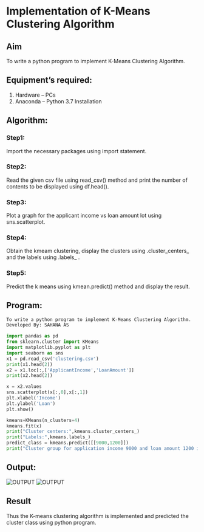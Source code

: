 # Implementation of K-Means Clustering Algorithm
## Aim
To write a python program to implement K-Means Clustering Algorithm.
## Equipment’s required:
1.	Hardware – PCs
2.	Anaconda – Python 3.7 Installation

## Algorithm:

### Step1:
Import the necessary packages using import statement.

### Step2: 
Read the given csv file using read_csv() method and print the number of contents to be displayed using df.head().

### Step3: 
Plot a graph for the applicant income vs loan amount lot using sns.scatterplot.

### Step4: 
Obtain the kmeam clustering, display the clusters using .cluster_centers_ and the labels using .labels_ .

### Step5: 
Predict the k means using kmean.predict() method and display the result.

## Program:
```python
To write a python program to implement K-Means Clustering Algorithm.
Developed By: SAHANA AS

import pandas as pd
from sklearn.cluster import KMeans
import matplotlib.pyplot as plt
import seaborn as sns
x1 = pd.read_csv('clustering.csv')
print(x1.head(2))
x2 = x1.loc[:,['ApplicantIncome','LoanAmount']]
print(x2.head(2))

x = x2.values
sns.scatterplot(x[:,0],x[:,1])
plt.xlabel('Income')
plt.ylabel('Loan')
plt.show()

kmeans=KMeans(n_clusters=4)
kmeans.fit(x)
print("Cluster centers:",kmeans.cluster_centers_)
print("Labels:",kmeans.labels_)
predict_class = kmeans.predict([[9000,1200]])
print("Cluster group for application income 9000 and loan amount 1200 is",predict_class)

```
## Output:
![OUTPUT](/kmeans.png)
![OUTPUT](/kmeans1.png)

## Result
Thus the K-means clustering algorithm is implemented and predicted the cluster class using python program.
